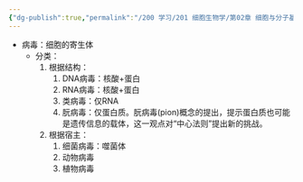 ```yaml
---
{"dg-publish":true,"permalink":"/200 学习/201 细胞生物学/第02章 细胞与分子基础/第1节 细胞的概念/病毒/","title":"病毒","created":"2022-11-23T16:33:27.000+08:00","updated":"2024-01-17T20:45:23.853+08:00"}
---
```



- 病毒：细胞的寄生体
	- 分类：
		1. 根据结构：
			1. DNA病毒：核酸+蛋白
			2. RNA病毒：核酸+蛋白
			3. 类病毒：仅RNA
			4. 朊病毒：仅蛋白质。朊病毒(pion)概念的提出，提示蛋白质也可能是遗传信息的载体，这一观点对“中心法则”提出新的挑战。
		2. 根据宿主：
			1. 细菌病毒：噬菌体
			2. 动物病毒
			3. 植物病毒
		

